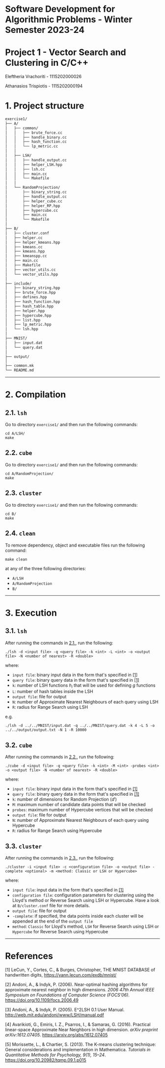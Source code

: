 # Software Development for Algorithmic Problems - Winter Semester 2023-24

# Project 1 - Vector Search and Clustering in C/C++

Eleftheria Vrachoriti - 1115202000026

Athanasios Trispiotis - 1115202000194

# 1. Project structure

```txt
exercise1/
├── A/
│   ├── common/
│   │   ├── brute_force.cc
│   │   ├── handle_binary.cc
│   │   ├── hash_function.cc
│   │   └── lp_metric.cc
│   │
│   ├── LSH/
│   │   ├── handle_output.cc
│   │   ├── helper_LSH.hpp
│   │   ├── lsh.cc
│   │   ├── main.cc
│   │   └── Makefile
│   │
│   └── RandomProjection/
│       ├── binary_string.cc
│       ├── handle_output.cc
│       ├── helper_cube.cc
│       ├── helper_RP.hpp
│       ├── hypercube.cc
│       ├── main.cc
│       └── Makefile
│
├── B/
│   ├── cluster.conf
│   ├── helper.cc
│   ├── helper_kmeans.hpp
│   ├── kmeans.cc
│   ├── kmeans.hpp
│   ├── kmeanspp.cc
│   ├── main.cc
│   ├── Makefile
│   ├── vector_utils.cc
│   └── vector_utils.hpp
│
├── include/
│   ├── binary_string.hpp
│   ├── brute_force.hpp
│   ├── defines.hpp
│   ├── hash_function.hpp
│   ├── hash_table.hpp
│   ├── helper.hpp
│   ├── hypercube.hpp
│   ├── list.hpp
│   ├── lp_metric.hpp
│   └── lsh.hpp
│
├── MNIST/
│   ├── input.dat
│   └── query.dat
│
├── output/
│
├── common.mk
└── README.md
```

-------------------

# 2. Compilation

## 2.1. `lsh`

Go to directory <code>exercise1/</code> and then run the following commands:

    cd A/LSH/
    make

## 2.2. `cube`

Go to directory <code>exercise1/</code> and then run the following commands:

    cd A/RandomProjection/
    make


## 2.3. `cluster`

Go to directory <code>exercise1/</code> and then run the following commands:

    cd B/
    make

## 2.4. `clean`

To remove dependency, object and executable files run the following command:

    make clean

at any of the three following directories:

+ `A/LSH`
+ `A/RandomProjection`
+ `B/`

-------------------

# 3. Execution

## 3.1. `lsh`

After running the commands in [2.1.](#21-lsh), run the following:

    ./lsh -d <input file> -q <query file> -k <int> -L <int> -o <output file> -N <number of nearest> -R <double>

where:

+ `input file`: binary input data in the form that's specified in [[1]](#references)
+ `query file`: binary query data in the form that's specified in [[1]](#references)
+ `k`: number of LSH functions $h_i$ that will be used for defining $g$ functions
+ `L`: number of hash tables inside the LSH
+ `output file`: file for output
+ `N`: number of Approximate Nearest Neighbours of each query using LSH
+ `R`: radius for Range Search using LSH

e.g.

    ./lsh -d ../../MNIST/input.dat -q ../../MNIST/query.dat -k 4 -L 5 -o ../../output/output.txt -N 1 -R 10000

## 3.2. `cube`

After running the commands in [2.2.](#22-cube), run the following:

    ./cube -d <input file> -q <query file> -k <int> -M <int> -probes <int> -o <output file> -N <number of nearest> -R <double>

where:

+ `input file`: binary input data in the form that's specified in [[1]](#references)
+ `query file`: binary query data in the form that's specified in [[1]](#references)
+ `k`: number of dimensions for Random Projection ($d'$)
+ `M`: maximum number of candidate data points that will be checked
+ `probes`: maximum number of Hypercube vertices that will be checked
+ `output file`: file for output
+ `N`: number of Approximate Nearest Neighbours of each query using Hypercube
+ `R`: radius for Range Search using Hypercube


## 3.3. `cluster`

After running the commands in [2.3.](#23-cluster), run the following:

    ./cluster -i <input file> -c <configuration file> -o <output file> -complete <optional> -m <method: Classic or LSH or Hypercube>

where:

+ `input file`: input data in the form that's specified in [[1]](#references)
+ `configuration file`: configuration parameters for clustering using the Lloyd's method or Reverse Search using LSH or Hypercube. Have a look at `B/cluster.conf` file for more details.
+ `output file`: file for output
+ `-complete`: if specified, the data points inside each cluster will be appended at the end of the `output file`
+ `method`: `Classic` for Lloyd's method, `LSH` for Reverse Search using LSH or `Hypercube` for Reverse Search using Hypercube

-------------------

# References

[1] LeCun, Y., Cortes, C., & Burges, Christopher, THE MNIST DATABASE
of handwritten digits, https://yann.lecun.com/exdb/mnist/

[2] Andoni, A., & Indyk, P. (2006). Near-optimal hashing algorithms for approximate nearest neighbor in high dimensions. *2006 47th Annual IEEE Symposium on Foundations of Computer Science (FOCS’06)*. https://doi.org/10.1109/focs.2006.49

[3] Andoni, A., & Indyk, P. (2005). E^2LSH 0.1 User Manual. http://web.mit.edu/andoni/www/LSH/manual.pdf

[4] Avarikioti, G., Emiris, I. Z., Psarros, I., & Samaras, G. (2016). Practical linear-space Approximate Near Neighbors in high dimension. *arXiv preprint arXiv:1612.07405*. https://arxiv.org/abs/1612.07405

[5] Morissette, L., & Chartier, S. (2013). The K-means clustering technique: General considerations and implementation in Mathematica. *Tutorials in Quantitative Methods for Psychology, 9(1), 15–24*. https://doi.org/10.20982/tqmp.09.1.p015 